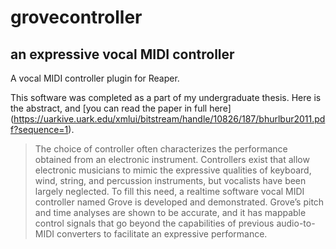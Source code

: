 # grovecontroller
## an expressive vocal MIDI controller
A vocal MIDI controller plugin for Reaper.

This software was completed as a part of my undergraduate thesis. Here is the abstract, and [you can read the paper in full here] (https://uarkive.uark.edu/xmlui/bitstream/handle/10826/187/bhurlbur2011.pdf?sequence=1).

> The choice of controller often characterizes the performance obtained from an
> electronic instrument. Controllers exist that allow electronic musicians to mimic the
> expressive qualities of keyboard, wind, string, and percussion instruments, but vocalists
> have been largely neglected. To fill this need, a realtime software vocal MIDI controller
> named Grove is developed and demonstrated. Grove’s pitch and time analyses are shown
> to be accurate, and it has mappable control signals that go beyond the capabilities of
> previous audio-to-MIDI converters to facilitate an expressive performance.
